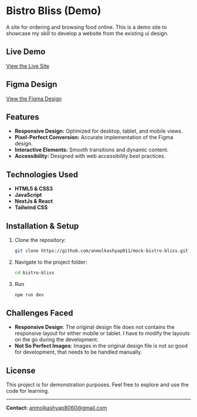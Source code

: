 # Bistro Bliss (Demo)

A site for ordering and browsing food online.
This is a demo site to showcase my skill to develop a website from the existing ui design.

## Live Demo
[View the Live Site](https://mock-bistro-bliss.web.app)

## Figma Design
[View the Figma Design](https://www.figma.com/design/jZbCFSBHWu3XDMybttPbc4/Miro?node-id=0-1&t=3ksNgJ47LuNFAaGe-1)

## Features
- **Responsive Design:** Optimized for desktop, tablet, and mobile views.
- **Pixel-Perfect Conversion:** Accurate implementation of the Figma design.
- **Interactive Elements:** Smooth transitions and dynamic content.
- **Accessibility:** Designed with web accessibility best practices.

## Technologies Used
- **HTML5 & CSS3**
- **JavaScript**
- **NextJs & React**
- **Tailwind CSS**

## Installation & Setup
1. Clone the repository:
   ```bash
   git clone https://github.com/anmolkashyap011/mock-bistro-bliss.git
   ```
2. Navigate to the project folder:
   ```bash
   cd bistro-bliss
   ```
3. Run
   ```bash
   npm run dev
   ```

## Challenges Faced
- **Responsive Design**: The original design file does not contains the responsive layout for either mobile or tablet. I have to modify the layouts on the go during the development.
- **Not So Perfect Images**: Images in the original design file is not so good for development, that needs to be handled manually.

## License
This project is for demonstration purposes. Feel free to explore and use the code for learning.

---

**Contact:** [anmolkashyap8060@gmail.com](mailto:anmolkashyap8060@gmail.com)

